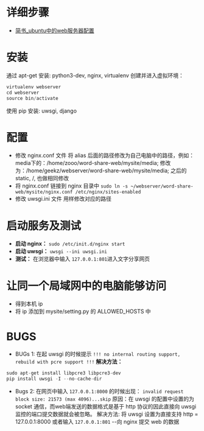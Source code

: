 # 详细步骤
- [简书_ubuntu中的web服务器配置](http://www.jianshu.com/p/0988624ff307)

# 安装
通过 apt-get 安装: python3-dev, nginx, virtualenv
创建并进入虚拟环境：
```c
virtualenv webserver
cd webserver
source bin/activate
```
使用 pip 安装: uwsgi, django

# 配置
- 修改 nginx.conf 文件
将 alias 后面的路径修改为自己电脑中的路径，例如：
media下的：/home/zooo/word-share-web/mysite/media;
修改为：/home/geekz/webserver/word-share-web/mysite/media;
之后的 static, /, 也做相同修改
- 将 nginx.conf 链接到 nginx 目录中
`sudo ln -s ~/webserver/word-share-web/mysite/nginx.conf /etc/nginx/sites-enabled`
- 修改 uwsgi.ini 文件
用样修改对应的路径

# 启动服务及测试
- **启动 nginx：** `sudo /etc/init.d/nginx start`
- **启动 uwsgi：** `uwsgi --ini uwsgi.ini`
- **测试：** 在浏览器中输入 `127.0.0.1:801`进入文字分享网页

# 让同一个局域网中的电脑能够访问
- 得到本机 ip
- 将 ip 添加到 mysite/setting.py 的 ALLOWED_HOSTS 中

# BUGS
- BUGs 1: 在起 uwsgi 的时候提示
`!!! no internal routing support, rebuild with pcre support !!!`
**解决方法：**
```c
sudo apt-get install libpcre3 libpcre3-dev
pip install uwsgi -I --no-cache-dir
```

- Bugs 2: 在网页中输入 `127.0.0.1:8000` 的时候出现：
`invalid request block size: 21573 (max 4096)...skip`
原因：在 uwsgi 的配置中设置的为 socket 通信，而web端发送的数据格式是基于 http 协议的因此直接向 uwsgi 监控的端口提交数据就会被忽略。
解决方法: 将 uwsgi 设置为直接支持 http = 127.0.0.1:8000
或者输入 `127.0.0.1:801` --向 nginx 提交 web 的数据


